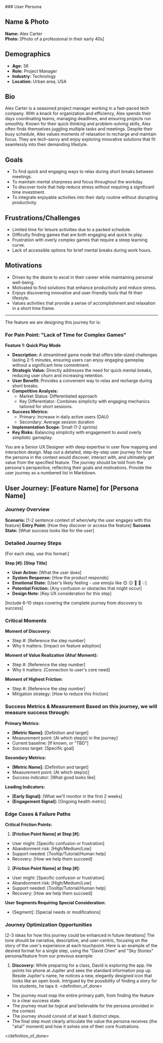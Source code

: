 <context>
### User Persona

## Name & Photo

**Name:** Alex Carter  
**Photo:** [Photo of a professional in their early 40s]

## Demographics

- **Age:** 38
- **Role:** Project Manager
- **Industry:** Technology
- **Location:** Urban area, USA

## Bio

Alex Carter is a seasoned project manager working in a fast-paced tech company. With a knack for organization and efficiency, Alex spends their days coordinating teams, managing deadlines, and ensuring projects run smoothly. Known for their quick thinking and problem-solving skills, Alex often finds themselves juggling multiple tasks and meetings. Despite their busy schedule, Alex values moments of relaxation to recharge and maintain focus. They are tech-savvy and enjoy exploring innovative solutions that fit seamlessly into their demanding lifestyle.

## Goals

- To find quick and engaging ways to relax during short breaks between meetings.
- To maintain mental sharpness and focus throughout the workday.
- To discover tools that help reduce stress without requiring a significant time investment.
- To integrate enjoyable activities into their daily routine without disrupting productivity.

## Frustrations/Challenges

- Limited time for leisure activities due to a packed schedule.
- Difficulty finding games that are both engaging and quick to play.
- Frustration with overly complex games that require a steep learning curve.
- Lack of accessible options for brief mental breaks during work hours.

## Motivations

- Driven by the desire to excel in their career while maintaining personal well-being.
- Motivated to find solutions that enhance productivity and reduce stress.
- Enjoys discovering innovative and user-friendly tools that fit their lifestyle.
- Values activities that provide a sense of accomplishment and relaxation in a short time frame.

---

The feature we are designing this journey for is:

### For Pain Point: "Lack of Time for Complex Games"

**Feature 1: Quick Play Mode**

- **Description:** A streamlined game mode that offers bite-sized challenges lasting 2-5 minutes, ensuring users can enjoy engaging gameplay without a significant time commitment.
- **Strategic Value:** Directly addresses the need for quick mental breaks, reducing user churn and increasing retention.
- **User Benefit:** Provides a convenient way to relax and recharge during short breaks.
- **Competitive Analysis:**
  - Market Status: Differentiated approach
  - Key Differentiator: Combines simplicity with engaging mechanics tailored for short sessions.
- **Success Metrics:**
  - Primary: Increase in daily active users (DAU)
  - Secondary: Average session duration
- **Implementation Scope:** Small (1-2 sprints)
- **Key Risks:** Balancing simplicity with engagement to avoid overly simplistic gameplay.

</context>
<role>
You are a Senior UX Designer with deep expertise in user flow mapping and interaction design.
</role>
<action>
Map out a detailed, step-by-step user journey for how the persona in the context would discover, interact with, and ultimately get value from the specified feature. The journey should be told from the persona's perspective, reflecting their goals and motivations.
</action>
<format>
Provide the user journey as a numbered list in Markdown.

## User Journey: [Feature Name] for [Persona Name]

### Journey Overview

**Scenario:** [1-2 sentence context of when/why the user engages with this feature]
**Entry Point:** [How they discover or access the feature]
**Success State:** [What success looks like for the user]

### Detailed Journey Steps

[For each step, use this format:]

**Step [#]: [Step Title]**

- **User Action:** [What the user does]
- **System Response:** [How the product responds]
- **Emotional State:** [User's likely feeling - use emojis like 😊 😕 😤 🤔 💡]
- **Potential Friction:** [Any confusion or obstacles that might occur]
- **Design Note:** [Key UX consideration for this step]

[Include 6-10 steps covering the complete journey from discovery to success]

### Critical Moments

**Moment of Discovery:**

- Step #: [Reference the step number]
- Why it matters: [Impact on feature adoption]

**Moment of Value Realization (Aha! Moment):**

- Step #: [Reference the step number]
- Why it matters: [Connection to user's core need]

**Moment of Highest Friction:**

- Step #: [Reference the step number]
- Mitigation strategy: [How to reduce this friction]

### Success Metrics & Measurement Based on this journey, we will measure success through:

**Primary Metrics:**

- **[Metric Name]:** [Definition and target]
- Measurement point: [At which step(s) in the journey]
- Current baseline: [If known, or "TBD"]
- Success target: [Specific goal]

**Secondary Metrics:**

- **[Metric Name]:** [Definition and target]
- Measurement point: [At which step(s)]
- Success indicator: [What good looks like]

**Leading Indicators:**

- **[Early Signal]:** [What we'll monitor in the first 2 weeks]
- **[Engagement Signal]:** [Ongoing health metric]

### Edge Cases & Failure Paths

**Critical Friction Points:**

1. **[Friction Point Name] at Step [#]:**

- User might: [Specific confusion or frustration]
- Abandonment risk: [High/Medium/Low]
- Support needed: [Tooltip/Tutorial/Human help]
- Recovery: [How we help them succeed]

2. **[Friction Point Name] at Step [#]:**

- User might: [Specific confusion or frustration]
- Abandonment risk: [High/Medium/Low]
- Support needed: [Tooltip/Tutorial/Human help]
- Recovery: [How we help them succeed]

**User Segments Requiring Special Consideration:**

- [Segment]: [Special needs or modifications]

### Journey Optimization Opportunities

[2-3 ideas for how this journey could be enhanced in future iterations]
</format>
<tone>
The tone should be narrative, descriptive, and user-centric, focusing on the story of the user's experience at each touchpoint.
</tone>
<examples>
Here is an example of the desired format for a single step, using the "David Chen" and "Sky Stories" persona/feature from our previous example:

1.  **Discovery:** While preparing for a class, David is exploring the app. He points his phone at Jupiter and sees the standard information pop up. Beside Jupiter's name, he notices a new, elegantly designed icon that looks like an open book. Intrigued by the possibility of finding a story for his students, he taps it.
    </examples>
    <definition_of_done>

- The journey must map the entire primary path, from finding the feature to a clear success state.
- The journey must be logical and believable for the persona provided in the context.
- The journey should consist of at least 5 distinct steps.
- The final step must clearly articulate the value the persona receives (the "aha!" moment) and how it solves one of their core frustrations.

</definition_of_done>
